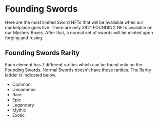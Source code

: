 # Founding Swords

Here are the most limited Sword NFTs that will be available when our marketplace goes live. There are only 3921 FOUNDING NFTs available on our Mystery Boxes. After that, a normal set of swords will be minted upon forging and fusing.

## Founding Swords Rarity

Each element has 7 different rarities which can be found only on the Founding Swords. Normal Swords doesn't have these rarities. The Rarity ladder is indicated below.

* Common
* Uncommon
* Rare
* Epic
* Legendary
* Mythic
* Exotic
